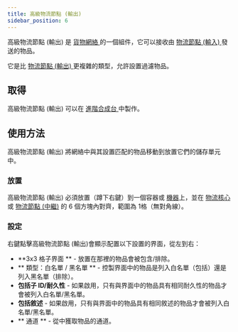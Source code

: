 ```yaml
---
title: 高級物流節點 (輸出)
sidebar_position: 6
---
```


高級物流節點 (輸出) 是 [ 貨物網絡 ](Cargo-Management) 的一個組件，它可以接收由 [ 物流節點 (輸入) ](Input-Node) 發送的物品。

它是比 [ 物流節點 (輸出) ](Output-Node) 更複雜的類型，允許設置過濾物品。

## 取得

高級物流節點 (輸出)
可以在 [ 進階合成台 ](Enhanced-Crafting-Table) 中製作。</p> 



## 使用方法

高級物流節點 (輸出) 將網絡中與其設置匹配的物品移動到放置它們的儲存單元中。



### 放置

高級物流節點 (輸出) 必須放置（蹲下右鍵）到一個容器或 [機器](Electric-Machines)上，並在 [物流核心](Cargo-Manager) 或 [物流節點 (中繼)](Connector-Node) 的 6 個方塊內對齊，範圍為 1格（無對角線）。



### 設定

右鍵點擊高級物流節點 (輸出)會顯示配置以下設置的界面，從左到右：

* **3x3 格子界面 ** - 放置在那裡的物品會被包含/排除。
* ** 類型：白名單 / 黑名單 ** - 控製界面中的物品是列入白名單（包括）還是列入黑名單（排除）。
* **包括子 ID/耐久性** - 如果啟用，只有與界面中的物品具有相同耐久性的物品才會被列入白名單/黑名單。
* **包括敘述** - 如果啟用，只有與界面中的物品具有相同敘述的物品才會被列入白名單/黑名單。
* ** 通道 ** - 從中獲取物品的通道。
